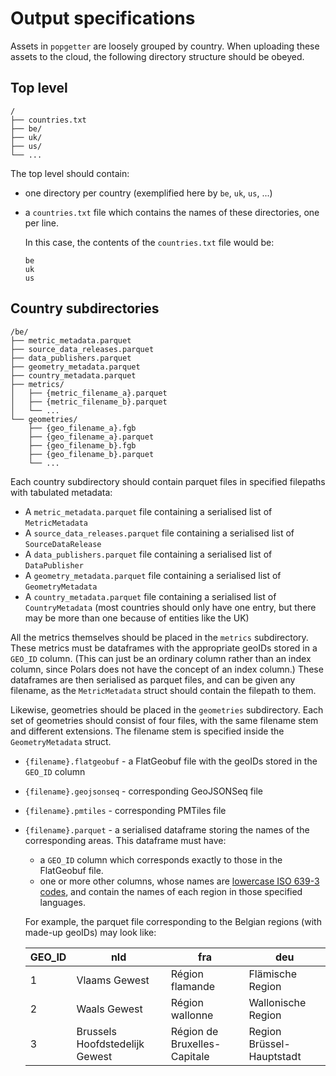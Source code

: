 # Output specifications

Assets in `popgetter` are loosely grouped by country. When uploading these
assets to the cloud, the following directory structure should be obeyed.

## Top level

    /
    ├── countries.txt
    ├── be/
    ├── uk/
    ├── us/
    └── ...

The top level should contain:

- one directory per country (exemplified here by `be`, `uk`, `us`, ...)
- a `countries.txt` file which contains the names of these directories, one per
  line.

  In this case, the contents of the `countries.txt` file would be:

      be
      uk
      us

## Country subdirectories

    /be/
    ├── metric_metadata.parquet
    ├── source_data_releases.parquet
    ├── data_publishers.parquet
    ├── geometry_metadata.parquet
    ├── country_metadata.parquet
    ├── metrics/
    │   ├── {metric_filename_a}.parquet
    │   ├── {metric_filename_b}.parquet
    │   └── ...
    └── geometries/
        ├── {geo_filename_a}.fgb
        ├── {geo_filename_a}.parquet
        ├── {geo_filename_b}.fgb
        ├── {geo_filename_b}.parquet
        └── ...

Each country subdirectory should contain parquet files in specified filepaths
with tabulated metadata:

- A `metric_metadata.parquet` file containing a serialised list of
  `MetricMetadata`
- A `source_data_releases.parquet` file containing a serialised list of
  `SourceDataRelease`
- A `data_publishers.parquet` file containing a serialised list of
  `DataPublisher`
- A `geometry_metadata.parquet` file containing a serialised list of
  `GeometryMetadata`
- A `country_metadata.parquet` file containing a serialised list of
  `CountryMetadata` (most countries should only have one entry, but there may be
  more than one because of entities like the UK)

All the metrics themselves should be placed in the `metrics` subdirectory. These
metrics must be dataframes with the appropriate geoIDs stored in a `GEO_ID`
column. (This can just be an ordinary column rather than an index column, since
Polars does not have the concept of an index column.) These dataframes are then
serialised as parquet files, and can be given any filename, as the
`MetricMetadata` struct should contain the filepath to them.

Likewise, geometries should be placed in the `geometries` subdirectory. Each
set of geometries should consist of four files, with the same filename stem and
different extensions. The filename stem is specified inside the
`GeometryMetadata` struct.

- `{filename}.flatgeobuf` - a FlatGeobuf file with the geoIDs stored in the `GEO_ID`
  column
- `{filename}.geojsonseq` - corresponding GeoJSONSeq file
- `{filename}.pmtiles` - corresponding PMTiles file
- `{filename}.parquet` - a serialised dataframe storing the names of the
  corresponding areas. This dataframe must have:

  - a `GEO_ID` column which corresponds exactly to those in the FlatGeobuf file.
  - one or more other columns, whose names are
    [lowercase ISO 639-3 codes](https://iso639-3.sil.org/code_tables/639/data),
    and contain the names of each region in those specified languages.

  For example, the parquet file corresponding to the Belgian regions (with
  made-up geoIDs) may look like:

  | GEO_ID | nld                            | fra                          | deu                       |
  | ------ | ------------------------------ | ---------------------------- | ------------------------- |
  | 1      | Vlaams Gewest                  | Région flamande              | Flämische Region          |
  | 2      | Waals Gewest                   | Région wallonne              | Wallonische Region        |
  | 3      | Brussels Hoofdstedelijk Gewest | Région de Bruxelles-Capitale | Region Brüssel-Hauptstadt |
